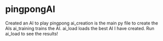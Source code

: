 # pingpongAI
Created an AI to play pingpong
ai_creation is the main py file to create the AIs
ai_training trains the AI. 
ai_load loads the best AI I have created. Run ai_load to see the results! 
